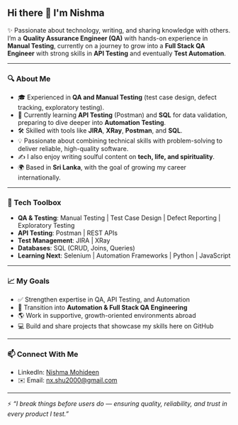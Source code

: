 ## Hi there 👋 I'm Nishma  

✨ Passionate about technology, writing, and sharing knowledge with others.  
I’m a **Quality Assurance Engineer (QA)** with hands-on experience in **Manual Testing**, currently on a journey to grow into a **Full Stack QA Engineer** with strong skills in **API Testing** and eventually **Test Automation**.  

---

### 🔍 About Me  
- 🎓 Experienced in **QA and Manual Testing** (test case design, defect tracking, exploratory testing).  
- 🌱 Currently learning **API Testing** (Postman) and **SQL** for data validation, preparing to dive deeper into **Automation Testing**.  
- 🛠 Skilled with tools like **JIRA**, **XRay**, **Postman**, and **SQL**.  
- 💡 Passionate about combining technical skills with problem-solving to deliver reliable, high-quality software.  
- ✍️ I also enjoy writing soulful content on **tech, life, and spirituality**.  
- 🌍 Based in **Sri Lanka**, with the goal of growing my career internationally.  

---

### 🧰 Tech Toolbox  
- **QA & Testing**: Manual Testing | Test Case Design | Defect Reporting | Exploratory Testing  
- **API Testing**: Postman | REST APIs  
- **Test Management**: JIRA | XRay  
- **Databases**: SQL (CRUD, Joins, Queries)  
- **Learning Next**: Selenium | Automation Frameworks | Python | JavaScript  

---

### 📈 My Goals  
- ✅ Strengthen expertise in QA, API Testing, and Automation  
- 🚀 Transition into **Automation & Full Stack QA Engineering**  
- 🌎 Work in supportive, growth-oriented environments abroad  
- 💻 Build and share projects that showcase my skills here on GitHub  

---

### 📫 Connect With Me  
- LinkedIn: [Nishma Mohideen](https://www.linkedin.com/in/nishma-mohideen-72a28a1b9/)  
- ✉️ Email: nx.shu2000@gmail.com  

---

⚡ *“I break things before users do — ensuring quality, reliability, and trust in every product I test.”*  
